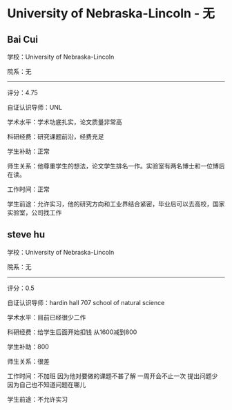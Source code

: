 # University of Nebraska-Lincoln - 无

## Bai Cui

学校：University of Nebraska-Lincoln

院系：无

* * *

评分：4.75

自证认识导师：UNL

学术水平：学术功底扎实，论文质量非常高

科研经费：研究课题前沿，经费充足

学生补助：正常

师生关系：他尊重学生的想法，论文学生排名一作。实验室有两名博士和一位博后在读。

工作时间：正常

学生前途：允许实习，他的研究方向和工业界结合紧密，毕业后可以去高校，国家实验室，公司找工作

## steve hu

学校：University of Nebraska-Lincoln

院系：无

* * *

评分：0.5

自证认识导师：hardin hall 707 school of natural science

学术水平：目前已经很少二作

科研经费：给学生后面开始扣钱 从1600减到800

学生补助：800

师生关系：很差

工作时间：不加班 因为他对要做的课题不甚了解 一周开会不止一次 提出问题少 因为自己也不知道问题在哪儿

学生前途：不允许实习